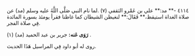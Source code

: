 ٤١١٤ -** مد:** علي بن عَمْرو الثقفي (٧) .لما نام النبي صَلَّى اللَّهُ عليه وسلم (مد) عن صلاة الغداة استيقظ،** فَقَالَ:** لنغيظن الشيطان كما غاظنا فقرأ يومئذ بسورة المائدة فِي صلاة الفجر.

**رَوَى عَنه:** جرير بن عبد الحميد (مد) (١) .

روى له أبو داود فِي المراسيل هَذَا الحديث.